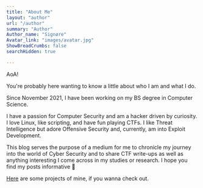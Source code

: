 ```yaml
---
title: "About Me"
layout: "author"
url: "/author"
summary: "Author"
Author_name: "Signøre"
Avatar_link: "images/avatar.jpg"
ShowBreadCrumbs: false
searchHidden: true

---
```


AoA!

You're probably here wanting to know a little about who I am and what I do.

Since November 2021, I have been working on my BS degree in Computer Science.

I have a passion for Computer Security and am a hacker driven by curiosity. I love Linux, like scripting, and have fun playing CTFs. I like Threat Intelligence but adore Offensive Security and, currently, am into Exploit Development.

This blog serves the purpose of a medium for me to chronicle my journey into the world of Cyber Security and to share CTF write-ups as well as anything interesting I come across in my studies or research. I hope you find my posts informative :slightly_smiling_face:

[Here](../projects) are some projects of mine, if you wanna check out.
